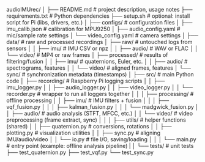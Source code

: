 audioIMUrec/
│
├── README.md               # project description, usage notes
├── requirements.txt        # Python dependencies
├── setup.sh                # optional: install script for Pi (libs, drivers, etc.)
│
├── configs/                # configuration files
│   ├── imu_calib.json      # calibration for MPU9250
│   ├── audio_config.yaml   # mic/sample rate settings
│   └── video_config.yaml   # camera settings
│
├── data/                   # raw and processed recordings
│   ├── raw/                # untouched logs from sensors
│   │   ├── imu/            # IMU CSV or npz
│   │   ├── audio/          # WAV or FLAC
│   │   └── video/          # MP4 or raw frames
│   ├── processed/          # results of filtering/fusion
│   │   ├── imu/            # quaternions, Euler, etc.
│   │   ├── audio/          # spectrograms, features
│   │   └── video/          # aligned frames, features
│   └── sync/               # synchronization metadata (timestamps)
│
├── src/                    # main Python code
│   ├── recording/          # Raspberry Pi logging scripts
│   │   ├── imu_logger.py
│   │   ├── audio_logger.py
│   │   ├── video_logger.py
│   │   └── recorder.py     # wrapper to run all loggers together
│   │
│   ├── processing/         # offline processing
│   │   ├── imu/            # IMU filters + fusion
│   │   │   ├── vqf_fusion.py
│   │   │   ├── kalman_fusion.py
│   │   │   └── madgwick_fusion.py
│   │   ├── audio/          # audio analysis (STFT, MFCC, etc.)
│   │   └── video/          # video preprocessing (frame extract, sync)
│   │
│   ├── utils/              # helper functions (shared)
│   │   ├── quaternion.py   # conversions, rotations
│   │   ├── plotting.py     # visualization utilities
│   │   ├── sync.py         # aligning IMU/audio/video
│   │   └── io.py           # file I/O, saving/loading
│   │
│   └── main.py             # entry point (example: offline analysis pipeline)
|
│
└── tests/                  # unit tests
    ├── test_quaternion.py
    ├── test_vqf.py
    └── test_sync.py
